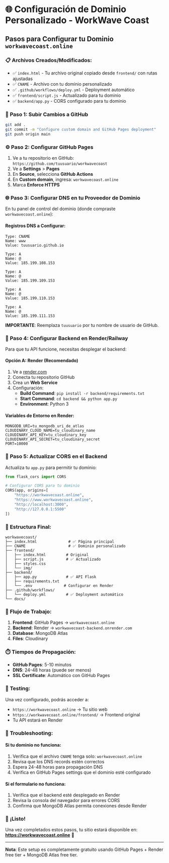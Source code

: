 # 🌐 Configuración de Dominio Personalizado - WorkWave Coast

## Pasos para Configurar tu Dominio `workwavecoast.online`

### 📋 **Archivos Creados/Modificados:**
- ✅ `index.html` - Tu archivo original copiado desde `frontend/` con rutas ajustadas
- ✅ `CNAME` - Archivo con tu dominio personalizado  
- ✅ `.github/workflows/deploy.yml` - Deployment automático
- ✅ `frontend/script.js` - Actualizado para tu dominio
- ✅ `backend/app.py` - CORS configurado para tu dominio

### 🚀 **Paso 1: Subir Cambios a GitHub**

```bash
git add .
git commit -m "Configure custom domain and GitHub Pages deployment"
git push origin main
```

### ⚙️ **Paso 2: Configurar GitHub Pages**

1. Ve a tu repositorio en GitHub: `https://github.com/tuusuario/workwavecoast`
2. Ve a **Settings** > **Pages**
3. En **Source**, selecciona **GitHub Actions**
4. En **Custom domain**, ingresa: `workwavecoast.online`
5. Marca **Enforce HTTPS**

### 🌐 **Paso 3: Configurar DNS en tu Proveedor de Dominio**

En tu panel de control del dominio (donde compraste `workwavecoast.online`):

#### **Registros DNS a Configurar:**

```dns
Type: CNAME
Name: www
Value: tuusuario.github.io

Type: A
Name: @
Value: 185.199.108.153

Type: A  
Name: @
Value: 185.199.109.153

Type: A
Name: @
Value: 185.199.110.153

Type: A
Name: @
Value: 185.199.111.153
```

**IMPORTANTE**: Reemplaza `tuusuario` por tu nombre de usuario de GitHub.

### 🔧 **Paso 4: Configurar Backend en Render/Railway**

Para que tu API funcione, necesitas desplegar el backend:

#### **Opción A: Render (Recomendado)**
1. Ve a [render.com](https://render.com)
2. Conecta tu repositorio GitHub
3. Crea un **Web Service**
4. Configuración:
   - **Build Command**: `pip install -r backend/requirements.txt`
   - **Start Command**: `cd backend && python app.py`
   - **Environment**: Python 3

#### **Variables de Entorno en Render:**
```env
MONGODB_URI=tu_mongodb_uri_de_atlas
CLOUDINARY_CLOUD_NAME=tu_cloudinary_name
CLOUDINARY_API_KEY=tu_cloudinary_key
CLOUDINARY_API_SECRET=tu_cloudinary_secret
PORT=10000
```

### 📱 **Paso 5: Actualizar CORS en el Backend**

Actualiza tu `app.py` para permitir tu dominio:

```python
from flask_cors import CORS

# Configurar CORS para tu dominio
CORS(app, origins=[
    "https://workwavecoast.online",
    "https://www.workwavecoast.online",
    "http://localhost:3000",
    "http://127.0.0.1:5500"
])
```

### 🎯 **Estructura Final:**

```
workwavecoast/
├── index.html              # ✅ Página principal
├── CNAME                   # ✅ Dominio personalizado
├── frontend/
│   ├── index.html         # Original
│   ├── script.js          # ✅ Actualizado
│   ├── styles.css
│   └── img/
├── backend/
│   ├── app.py             # ✅ API Flask
│   ├── requirements.txt
│   └── .env              # Configurar en Render
├── .github/workflows/
│   └── deploy.yml         # ✅ Deployment automático
└── docs/
```

### 🔄 **Flujo de Trabajo:**

1. **Frontend**: GitHub Pages → `workwavecoast.online`
2. **Backend**: Render → `workwavecoast-backend.onrender.com`
3. **Database**: MongoDB Atlas
4. **Files**: Cloudinary

### ⏱️ **Tiempos de Propagación:**

- **GitHub Pages**: 5-10 minutos
- **DNS**: 24-48 horas (puede ser menos)
- **SSL Certificate**: Automático con GitHub Pages

### 🧪 **Testing:**

Una vez configurado, podrás acceder a:
- `https://workwavecoast.online` → Tu sitio web
- `https://workwavecoast.online/frontend/` → Frontend original
- Tu API estará en Render

### 🚨 **Troubleshooting:**

#### Si tu dominio no funciona:
1. Verifica que el archivo `CNAME` tenga solo: `workwavecoast.online`
2. Revisa que los DNS records estén correctos
3. Espera 24-48 horas para propagación DNS
4. Verifica en GitHub Pages settings que el dominio esté configurado

#### Si el formulario no funciona:
1. Verifica que el backend esté desplegado en Render
2. Revisa la consola del navegador para errores CORS
3. Confirma que MongoDB Atlas permita conexiones desde Render

### 🎉 **¡Listo!**

Una vez completados estos pasos, tu sitio estará disponible en:
**https://workwavecoast.online** 🚀

---

**Nota**: Este setup es completamente gratuito usando GitHub Pages + Render free tier + MongoDB Atlas free tier.
